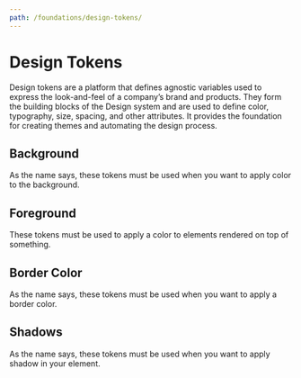 ```yaml
---
path: /foundations/design-tokens/
---
```


# Design Tokens

Design tokens are a platform that defines agnostic variables used to express the look-and-feel of a company’s brand and products. They form the building blocks of the Design system and are used to define color, typography, size, spacing, and other attributes. It provides the foundation for creating themes and automating the design process.

## Background

As the name says, these tokens must be used when you want to apply color to the background.

<tokenstable type="background"></tokenstable>

## Foreground

These tokens must be used to apply a color to elements rendered on top of something.

<tokenstable type="foreground"></tokenstable>

## Border Color

As the name says, these tokens must be used when you want to apply a border color.

<tokenstable type="borderColor"></tokenstable>

## Shadows

As the name says, these tokens must be used when you want to apply shadow in your element.

<tokenstable type="shadows"></tokenstable>
